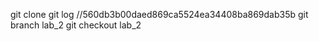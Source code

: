  git clone <URL repository>
git log //560db3b00daed869ca5524ea34408ba869dab35b
git branch lab_2
git checkout lab_2